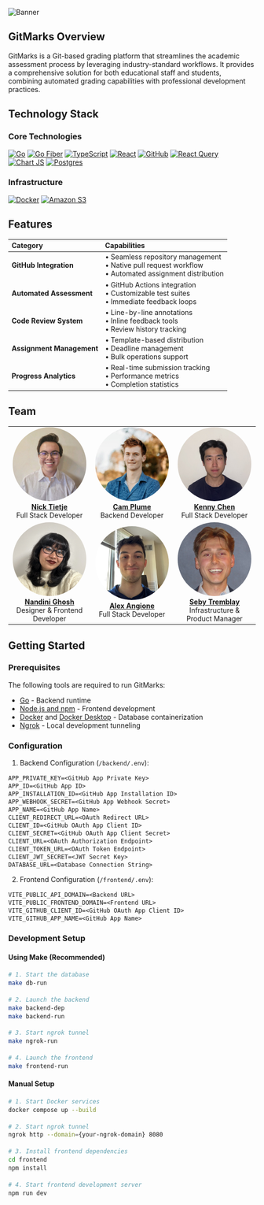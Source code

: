 ![Banner](https://github.com/user-attachments/assets/84169d26-84f0-4786-bf37-87484ef475bb)

## GitMarks Overview

GitMarks is a Git-based grading platform that streamlines the academic assessment process by leveraging industry-standard workflows. It provides a comprehensive solution for both educational staff and students, combining automated grading capabilities with professional development practices.

## Technology Stack

### Core Technologies
[![Go](https://img.shields.io/badge/go-%2300ADD8.svg?style=for-the-badge&logo=go&logoColor=white)](https://go.dev/doc/)
[![Go Fiber](https://img.shields.io/badge/go--fiber-00ADD8?style=for-the-badge&logo=go&logoColor=white)](https://gofiber.io/)
[![TypeScript](https://img.shields.io/badge/typescript-%23007ACC.svg?style=for-the-badge&logo=typescript&logoColor=white)](https://www.typescriptlang.org/)
[![React](https://camo.githubusercontent.com/3467eb8e0dc6bdaa8fa6e979185d371ab39c105ec7bd6a01048806b74378d24c/68747470733a2f2f696d672e736869656c64732e696f2f62616467652f52656163742d3230323332413f7374796c653d666f722d7468652d6261646765266c6f676f3d7265616374266c6f676f436f6c6f723d363144414642)](https://react.dev/)
[![GitHub](https://img.shields.io/badge/github-%23121011.svg?style=for-the-badge&logo=github&logoColor=white)](https://github.com)
[![React Query](https://img.shields.io/badge/-React%20Query-FF4154?style=for-the-badge&logo=react%20query&logoColor=white)](https://tanstack.com/query/v5)
[![Chart JS](https://img.shields.io/badge/Chart%20js-FF6384?style=for-the-badge&logo=chartdotjs&logoColor=white)](https://www.chartjs.org/)
[![Postgres](https://img.shields.io/badge/postgres-%23316192.svg?style=for-the-badge&logo=postgresql&logoColor=white)](https://www.postgresql.org/)

### Infrastructure
[![Docker](https://img.shields.io/badge/docker-%230db7ed.svg?style=for-the-badge&logo=docker&logoColor=white)](https://www.docker.com/)
[![Amazon S3](https://img.shields.io/badge/Amazon%20S3-FF9900?style=for-the-badge&logo=amazons3&logoColor=white)](https://aws.amazon.com/s3/)

## Features

<div align="center">

| Category | Capabilities |
|:---------|:-------------|
| **GitHub Integration** | • Seamless repository management<br>• Native pull request workflow<br>• Automated assignment distribution |
| **Automated Assessment** | • GitHub Actions integration<br>• Customizable test suites<br>• Immediate feedback loops |
| **Code Review System** | • Line-by-line annotations<br>• Inline feedback tools<br>• Review history tracking |
| **Assignment Management** | • Template-based distribution<br>• Deadline management<br>• Bulk operations support |
| **Progress Analytics** | • Real-time submission tracking<br>• Performance metrics<br>• Completion statistics |

</div>

## Team

<div align="center">

<table>
  <tr>
    <td align="center" width="33%">
      <a href="https://github.com/ntietje1">
        <img src="/frontend/public/images/nick-tietje.jpg" width="150" height="150" style="border-radius: 50%"><br>
        <strong>Nick Tietje</strong><br>
      </a>
      Full Stack Developer
    </td>
    <td align="center" width="33%">
      <a href="https://github.com/CamPlume1">
        <img src="/frontend/public/images/cameron-plume.jpg" width="150" height="150" style="border-radius: 50%"><br>
        <strong>Cam Plume</strong><br>
      </a>
      Backend Developer
    </td>
    <td align="center" width="33%">
      <a href="https://github.com/kennybc">
        <img src="/frontend/public/images/kenneth-chen.png" width="150" height="150" style="border-radius: 50%"><br>
        <strong>Kenny Chen</strong><br>
      </a>
      Full Stack Developer
    </td>
  </tr>
  <tr>
    <td align="center" width="33%">
      <a href="https://github.com/nandini-ghosh">
        <img src="/frontend/public/images/nandini-ghosh.png" width="150" height="150" style="border-radius: 50%"><br>
        <strong>Nandini Ghosh</strong><br>
      </a>
      Designer & Frontend Developer
    </td>
    <td align="center" width="33%">
      <a href="https://github.com/alexangione419">
        <img src="/frontend/public/images/alexander-angione.jpg" width="150" height="150" style="border-radius: 50%"><br>
        <strong>Alex Angione</strong><br>
      </a>
      Full Stack Developer
    </td>
    <td align="center" width="33%">
      <a href="https://github.com/sebytremblay">
        <img src="/frontend/public/images/sebastian-tremblay.png" width="150" height="150" style="border-radius: 50%"><br>
        <strong>Seby Tremblay</strong><br>
      </a>
      Infrastructure & Product Manager
    </td>
  </tr>
</table>

</div>

## Getting Started

### Prerequisites

The following tools are required to run GitMarks:

- [Go](https://go.dev/doc/install) - Backend runtime
- [Node.js and npm](https://docs.npmjs.com/downloading-and-installing-node-js-and-npm) - Frontend development
- [Docker](https://www.docker.com/get-started/) and [Docker Desktop](https://www.docker.com/products/docker-desktop/) - Database containerization
- [Ngrok](https://ngrok.com/docs/getting-started/) - Local development tunneling

### Configuration

1. Backend Configuration (`/backend/.env`):
```env
APP_PRIVATE_KEY=<GitHub App Private Key>
APP_ID=<GitHub App ID>
APP_INSTALLATION_ID=<GitHub App Installation ID>
APP_WEBHOOK_SECRET=<GitHub App Webhook Secret>
APP_NAME=<GitHub App Name>
CLIENT_REDIRECT_URL=<OAuth Redirect URL>
CLIENT_ID=<GitHub OAuth App Client ID>
CLIENT_SECRET=<GitHub OAuth App Client Secret>
CLIENT_URL=<OAuth Authorization Endpoint>
CLIENT_TOKEN_URL=<OAuth Token Endpoint>
CLIENT_JWT_SECRET=<JWT Secret Key>
DATABASE_URL=<Database Connection String>
```

2. Frontend Configuration (`/frontend/.env`):
```env
VITE_PUBLIC_API_DOMAIN=<Backend URL>
VITE_PUBLIC_FRONTEND_DOMAIN=<Frontend URL>
VITE_GITHUB_CLIENT_ID=<GitHub OAuth App Client ID>
VITE_GITHUB_APP_NAME=<GitHub App Name>
```

### Development Setup

#### Using Make (Recommended)
```bash
# 1. Start the database
make db-run

# 2. Launch the backend
make backend-dep
make backend-run

# 3. Start ngrok tunnel
make ngrok-run

# 4. Launch the frontend
make frontend-run
```

#### Manual Setup
```bash
# 1. Start Docker services
docker compose up --build

# 2. Start ngrok tunnel
ngrok http --domain={your-ngrok-domain} 8080

# 3. Install frontend dependencies
cd frontend
npm install

# 4. Start frontend development server
npm run dev
```
